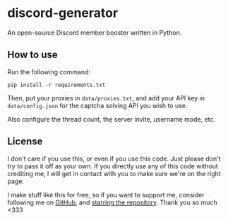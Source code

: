 # discord-generator
An open-source Discord member booster written in Python.

## How to use
<!--Create a directory called `output` in the same one as everything else.
-->
Run the following command:
```
pip install -r requirements.txt
```

Then, put your proxies in `data/proxies.txt`, and add your API key in `data/config.json` for the captcha solving API you wish to use.

Also configure the thread count, the server invite, username mode, etc.

## License
I don't care if you use this, or even if you use this code. Just please don't try to pass it off as your own. If you directly use any of this code without crediting me, I will get in contact with you to make sure we're on the right page.

I make stuff like this for free, so if you want to support me, consider following me on [GitHub](https://github.com/chaarlottte), and [starring the repository](https://github.com/github/docs/stargazers). Thank you so much <333